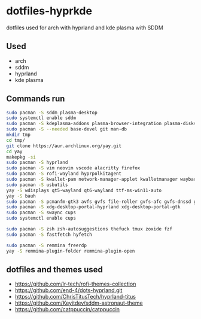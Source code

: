 # dotfiles-hyprkde
dotfiles used for arch with hyprland and kde plasma with SDDM

## Used
- arch
- sddm
- hyprland
- kde plasma

## Commands run
```bash
sudo pacman -S sddm plasma-desktop 
sudo systemctl enable sddm
sudo pacman -S kdeplasma-addons plasma-browser-integration plasma-disks bluedevil kde-cli-tools kde-gtk-config kpipewire plasma-nm plasma-pa plasma-vault powerdevil kscreen
sudo pacman -S --needed base-devel git man-db
mkdir tmp
cd tmp/
git clone https://aur.archlinux.org/yay.git
cd yay
makepkg -si
sudo pacman -S hyprland
sudo pacman -S vim neovim vscode alacritty firefox
sudo pacman -S rofi-wayland hyprpolkitagent
sudo pacman -S kwallet-pam network-manager-applet kwalletmanager waybar qt6ct qt6-svg qt6-virtualkeyboard qt6-multimedia-ffmpeg hyprlock breeze-gtk nwg-look rofi-calc rofimoji rofi-rbw qt5-graphicaleffects flatpak python-beautifulsoup4 ttf-recursive-nerd jq hyprpaper noto-fonts-cjk
sudo pacman -S usbutils
yay -S wdisplays qt5-wayland qt6-wayland ttf-ms-win11-auto
yay -S bauh
sudo pacman -S pcmanfm-gtk3 avfs gvfs file-roller gvfs-afc gvfs-dnssd gvfs-goa gvfs-google gvfs-gphoto2 gvfs-mtp gvfs-nfs gvfs-onedrive gvfs-smb gvfs-wsdd
sudo pacman -S xdg-desktop-portal-hyprland xdg-desktop-portal-gtk
sudo pacman -S swaync cups
sudo systemctl enable cups

sudo pacman -S zsh zsh-autosuggestions thefuck tmux zoxide fzf
sudo pacman -S fastfetch hyfetch

sudo pacman -S remmina freerdp
yay -S remmina-plugin-folder remmina-plugin-open
```

## dotfiles and themes used
- https://github.com/lr-tech/rofi-themes-collection
- https://github.com/end-4/dots-hyprland.git
- https://github.com/ChrisTitusTech/hyprland-titus
- https://github.com/Keyitdev/sddm-astronaut-theme
- https://github.com/catppuccin/catppuccin
